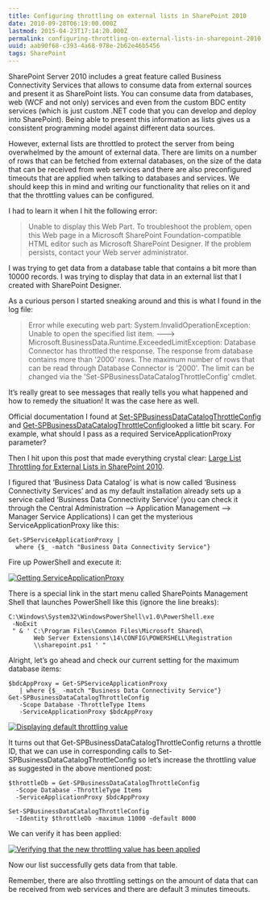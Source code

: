 ```yaml
---
title: Configuring throttling on external lists in SharePoint 2010
date: 2010-09-28T06:19:00.000Z
lastmod: 2015-04-23T17:14:20.000Z
permalink: configuring-throttling-on-external-lists-in-sharepoint-2010
uuid: aab90f68-c393-4a68-978e-2b62e46b5456
tags: SharePoint
---
```


SharePoint Server 2010 includes a great feature called Business Connectivity Services that allows to consume data from external sources and present it as SharePoint lists. You can consume data from databases, web (WCF and not only) services and even from the custom BDC entity services (which is just custom .NET code that you can develop and deploy into SharePoint). Being able to present this information as lists gives us a consistent programming model against different data sources.

However, external lists are throttled to protect the server from being overwhelmed by the amount of external data. There are limits on a number of rows that can be fetched from external databases, on the size of the data that can be received from web services and there are also preconfigured timeouts that are applied when talking to databases and services. We should keep this in mind and writing our functionality that relies on it and that the throttling values can be configured.

I had to learn it when I hit the following error:

> Unable to display this Web Part. To troubleshoot the problem, open this Web page in a Microsoft SharePoint Foundation-compatible HTML editor such as Microsoft SharePoint Designer. If the problem persists, contact your Web server administrator.

I was trying to get data from a database table that contains a bit more than 10000 records. I was trying to display that data in an external list that I created with SharePoint Designer.

As a curious person I started sneaking around and this is what I found in the log file:

> Error while executing web part: System.InvalidOperationException: Unable to open the specified list item. ---> Microsoft.BusinessData.Runtime.ExceededLimitException: Database Connector has throttled the response. The response from database contains more than '2000' rows. The maximum number of rows that can be read through Database Connector is '2000'. The limit can be changed via the 'Set-SPBusinessDataCatalogThrottleConfig' cmdlet.

It’s really great to see messages that really tells you what happened and how to remedy the situation! It was the case here as well.

Official documentation I found at [Set-SPBusinessDataCatalogThrottleConfig](http://technet.microsoft.com/en-us/library/ff607630.aspx) and [Get-SPBusinessDataCatalogThrottleConfig](http://technet.microsoft.com/en-us/library/ff607904.aspx)looked a little bit scary. For example, what should I pass as a required ServiceApplicationProxy parameter?

Then I hit upon this post that made everything crystal clear: [Large List Throttling for External Lists in SharePoint 2010](http://blogs.technet.com/b/speschka/archive/2009/11/13/large-list-throttling-for-external-lists-in-sharepoint-2010.aspx).

I figured that ‘Business Data Catalog’ is what is now called ‘Business Connectivity Services’ and as my default installation already sets up a service called ‘Business Data Connectivity Service’ (you can check it through the Central Administration –> Application Management –> Manager Service Applications) I can get the mysterious ServiceApplicationProxy like this:

```
Get-SPServiceApplicationProxy | 
  where {$_ -match "Business Data Connectivity Service"}
```

Fire up PowerShell and execute it:

[![Getting ServiceApplicationProxy](https://blogcontent.azureedge.net/sp_throttle1_thumb.png "Getting ServiceApplicationProxy")](https://blogcontent.azureedge.net/sp_throttle1.png)

There is a special link in the start menu called SharePoints Management Shell that launches PowerShell like this (ignore the line breaks):

```
C:\Windows\System32\WindowsPowerShell\v1.0\PowerShell.exe  
 -NoExit  
 " & ' C:\Program Files\Common Files\Microsoft Shared\
       Web Server Extensions\14\CONFIG\POWERSHELL\Registration
       \\sharepoint.ps1 ' "
```

Alright, let’s go ahead and check our current setting for the maximum database items:

```
$bdcAppProxy = Get-SPServiceApplicationProxy
   | where {$_ -match "Business Data Connectivity Service"}
Get-SPBusinessDataCatalogThrottleConfig 
   -Scope Database -ThrottleType Items 
   -ServiceApplicationProxy $bdcAppProxy
```

[![Displaying default throttling value](https://blogcontent.azureedge.net/sp_throttle2_thumb.png "Displaying default throttling value")](https://blogcontent.azureedge.net/sp_throttle2.png)

It turns out that Get-SPBusinessDataCatalogThrottleConfig returns a throttle ID, that we can use in corresponding calls to Set-SPBusinessDataCatalogThrottleConfig so let’s increase the throttling value as suggested in the above mentioned post:

```
$throttleDb = Get-SPBusinessDataCatalogThrottleConfig 
  -Scope Database -ThrottleType Items 
  -ServiceApplicationProxy $bdcAppProxy

Set-SPBusinessDataCatalogThrottleConfig 
  -Identity $throttleDb -maximum 11000 -default 8000
```

We can verify it has been applied:

[![Verifying that the new throttling value has been applied](https://blogcontent.azureedge.net/sp-throttle3_thumb.png "Verifying that the new throttling value has been applied")](https://blogcontent.azureedge.net/sp-throttle3.png)

Now our list successfully gets data from that table.

Remember, there are also throttling settings on the amount of data that can be received from web services and there are default 3 minutes timeouts.